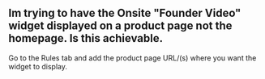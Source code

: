 ## Im trying to have the Onsite "Founder Video" widget displayed on a product page not the homepage. Is this achievable.

Go to the Rules tab and add the product page URL/(s) where you want the widget to display.